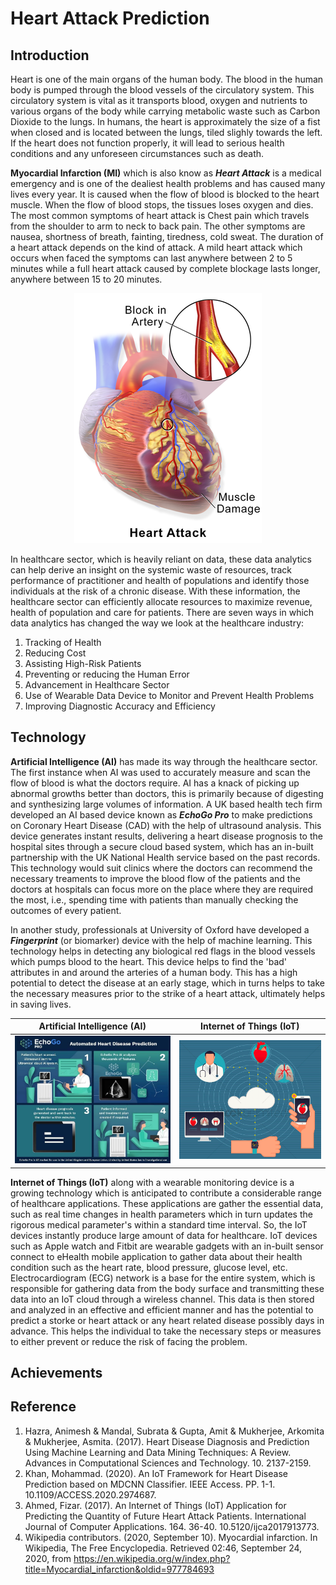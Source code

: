 # Heart Attack Prediction


## Introduction
Heart is one of the main organs of the human body. The blood in the human body is pumped through the blood vessels of the circulatory system. This circulatory system is vital as it transports blood, oxygen and nutrients to various organs of the body while carrying metabolic waste such as Carbon Dioxide to the lungs. In humans, the heart is approximately the size of a fist when closed and is located between the lungs, tiled slighly towards the left. If the heart does not function properly, it will lead to serious health conditions and any unforeseen circumstances such as death.  

**Myocardial Infarction (MI)** which is also know as _**Heart Attack**_ is a medical emergency and is one of the dealiest health problems and has caused many lives every year. It is caused when the flow of blood is blocked to the heart muscle. When the flow of blood stops, the tissues loses oxygen and dies. The most common symptoms of heart attack is Chest pain which travels from the shoulder to arm to neck to back pain. The other symptoms are nausea, shortness of breath, fainting, tiredness, cold sweat. The duration of a heart attack depends on the kind of attack. A mild heart attack which occurs when faced the symptoms can last anywhere between 2 to 5 minutes while a full heart attack caused by complete blockage lasts longer, anywhere between 15 to 20 minutes.

<p align="center">
  <img src="https://github.com/ankush-vem/Heart-Attack-Prediction/blob/master/Images/Heart.png">
</p>

In healthcare sector, which is heavily reliant on data, these data analytics can help derive an insight on the systemic waste of resources, track performance of practitioner and health of populations and identify those individuals at the risk of a chronic disease. With these information, the healthcare sector can efficiently allocate resources to maximize revenue, health of population and care for patients. There are seven ways in which data analytics has changed the way we look at the healthcare industry: 
1. Tracking of Health
2. Reducing Cost
3. Assisting High-Risk Patients
4. Preventing or reducing the Human Error
5. Advancement in Healthcare Sector
6. Use of Wearable Data Device to Monitor and Prevent Health Problems
7. Improving Diagnostic Accuracy and Efficiency


## Technology
**Artificial Intelligence (AI)** has made its way through the healthcare sector. The first instance when AI was used to accurately measure and scan the flow of blood is what the doctors require. AI has a knack of picking up abnormal growths better than doctors, this is primarily because of digesting and synthesizing large volumes of information. A UK based health tech firm developed an AI based device known as _**EchoGo Pro**_ to make predictions on Coronary Heart Disease (CAD) with the help of ultrasound analysis. This device generates instant results, delivering a heart disease prognosis to the hospital sites through a secure cloud based system, which has an in-built partnership with the UK National Health service based on the past records. This technology would suit clinics where the doctors can recommend the necessary treaments to improve the blood flow of the patients and the doctors at hospitals can focus more on the place where they are required the most, i.e., spending time with patients than manually checking the outcomes of every patient. 

In another study, professionals at University of Oxford have developed a _**Fingerprint**_ (or biomarker) device with the help of machine learning. This technology helps in detecting any biological red flags in the blood vessels which pumps blood to the heart. This device helps to find the 'bad' attributes in and around the arteries of a human body. This has a high potential to detect the disease at an early stage, which in turns helps to take the necessary measures prior to the strike of a heart attack, ultimately helps in saving lives. 

Artificial Intelligence (AI)  |  Internet of Things (IoT)
:-------------------------:|:-------------------------:
![](https://github.com/ankush-vem/Heart-Attack-Prediction/blob/master/Images/AI-EchoGo%20Pro.jpeg)  |  ![](https://github.com/ankush-vem/Heart-Attack-Prediction/blob/master/Images/IoT.png)

**Internet of Things (IoT)** along with a wearable monitoring device is a growing technology which is anticipated to contribute a considerable range of healthcare applications. These applications are gather the essential data, such as real time changes in health parameters which in turn updates the rigorous medical parameter's within a standard time interval. So, the IoT devices instantly produce large amount of data for healthcare. IoT devices such as Apple watch and Fitbit are wearable gadgets with an in-built sensor connect to eHealth mobile application to gather data about their health condition such as the heart rate, blood pressure, glucose level, etc. Electrocardiogram (ECG) network is a base for the entire system, which is responsible for gathering data from the body surface and transmitting these data into an IoT cloud through a wireless channel. This data is then stored and analyzed in an effective and efficient manner and has the potential to predict a storke or heart attack or any heart related disease possibly days in advance. This helps the individual to take the necessary steps or measures to either prevent or reduce the risk of facing the problem. 

## Achievements


## Reference 
1. Hazra, Animesh & Mandal, Subrata & Gupta, Amit & Mukherjee, Arkomita & Mukherjee, Asmita. (2017). Heart Disease Diagnosis and Prediction Using Machine Learning and Data Mining Techniques: A Review. Advances in Computational Sciences and Technology. 10. 2137-2159. 
2. Khan, Mohammad. (2020). An IoT Framework for Heart Disease Prediction based on MDCNN Classifier. IEEE Access. PP. 1-1. 10.1109/ACCESS.2020.2974687. 
3. Ahmed, Fizar. (2017). An Internet of Things (IoT) Application for Predicting the Quantity of Future Heart Attack Patients. International Journal of Computer Applications. 164. 36-40. 10.5120/ijca2017913773. 
4. Wikipedia contributors. (2020, September 10). Myocardial infarction. In Wikipedia, The Free Encyclopedia. Retrieved 02:46, September 24, 2020, from https://en.wikipedia.org/w/index.php?title=Myocardial_infarction&oldid=977784693
